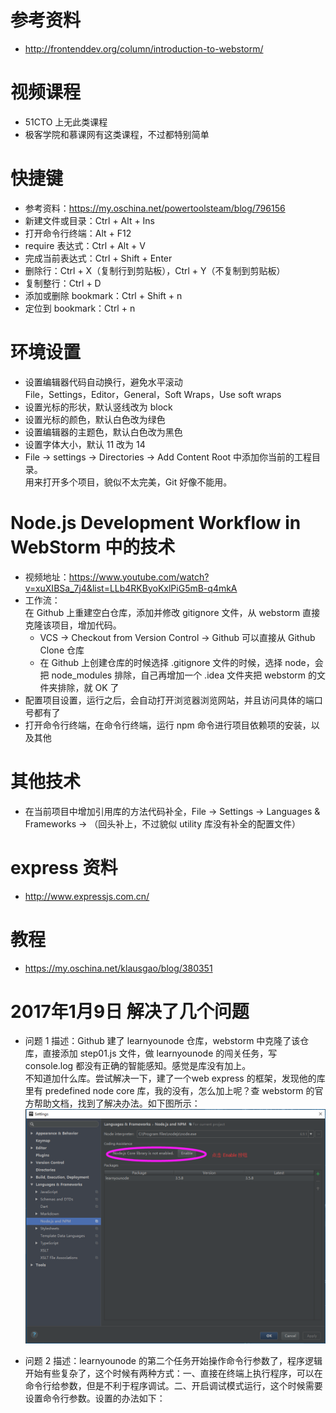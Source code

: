 # 参考资料

- http://frontenddev.org/column/introduction-to-webstorm/

# 视频课程

- 51CTO 上无此类课程  
- 极客学院和慕课网有这类课程，不过都特别简单  

# 快捷键

- 参考资料：https://my.oschina.net/powertoolsteam/blog/796156  
- 新建文件或目录：Ctrl + Alt + Ins  
- 打开命令行终端：Alt + F12  
- require 表达式：Ctrl + Alt + V  
- 完成当前表达式：Ctrl + Shift + Enter  
- 删除行：Ctrl + X（复制行到剪贴板），Ctrl + Y（不复制到剪贴板）  
- 复制整行：Ctrl + D  
- 添加或删除 bookmark：Ctrl + Shift + n  
- 定位到 bookmark：Ctrl + n  

# 环境设置

- 设置编辑器代码自动换行，避免水平滚动  
  File，Settings，Editor，General，Soft Wraps，Use soft wraps  
- 设置光标的形状，默认竖线改为 block  
- 设置光标的颜色，默认白色改为绿色  
- 设置编辑器的主题色，默认白色改为黑色  
- 设置字体大小，默认 11 改为 14  
- File -> settings -> Directories -> Add Content Root 中添加你当前的工程目录。  
  用来打开多个项目，貌似不太完美，Git 好像不能用。

# Node.js Development Workflow in WebStorm  中的技术

- 视频地址：https://www.youtube.com/watch?v=xuXIBSa_7j4&list=LLb4RKByoKxlPiG5mB-q4mkA  
- 工作流：  
  在 Github 上重建空白仓库，添加并修改 gitignore 文件，从 webstorm 直接克隆该项目，增加代码。  
  - VCS ->  Checkout from Version Control -> Github 可以直接从 Github Clone 仓库  
  - 在 Github 上创建仓库的时候选择 .gitignore 文件的时候，选择 node，会把 node_modules 排除，自己再增加一个 .idea 文件夹把 webstorm 的文件夹排除，就 OK 了  
- 配置项目设置，运行之后，会自动打开浏览器浏览网站，并且访问具体的端口号都有了  
- 打开命令行终端，在命令行终端，运行 npm 命令进行项目依赖项的安装，以及其他  

# 其他技术

- 在当前项目中增加引用库的方法代码补全，File -> Settings -> Languages & Frameworks -> （回头补上，不过貌似 utility 库没有补全的配置文件）  

# express 资料

- http://www.expressjs.com.cn/  

# 教程

- https://my.oschina.net/klausgao/blog/380351  

# 2017年1月9日 解决了几个问题

- 问题 1 描述：Github 建了 learnyounode 仓库，webstorm 中克隆了该仓库，直接添加 step01.js 文件，做 learnyounode 的闯关任务，写 console.log 都没有正确的智能感知。感觉是库没有加上。  
  不知道加什么库。尝试解决一下，建了一个web express 的框架，发现他的库里有 predefined node core 库，我的没有，怎么加上呢？查 webstorm 的官方帮助文档，找到了解决办法。如下图所示：  
  ![](images/webstorm01.png)
  
- 问题 2 描述：learnyounode 的第二个任务开始操作命令行参数了，程序逻辑开始有些复杂了，这个时候有两种方式：一、直接在终端上执行程序，可以在命令行给参数，但是不利于程序调试。二、开启调试模式运行，这个时候需要设置命令行参数。设置的办法如下：  